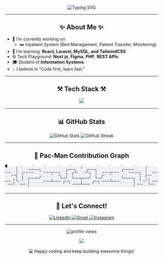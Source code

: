 <!-- 👋 Animated Typing Banner -->
<p align="center">
  <img src="https://readme-typing-svg.herokuapp.com?font=Fira+Code&duration=3000&pause=1000&color=00F700&center=true&vCenter=true&width=435&lines=Hi+there!+I'm+Ryan+👨‍💻;Information+System+Student+📚;Creative+Web+Developer+⚡;Always+Learning+🌟" alt="Typing SVG" />
</p>

---

<h2 align="center">✨ About Me ✨</h2>
<p
 <img src="https://github.com/Ryanarynn/Ryanarynn/blob/main/assets/astronaut-floating.gif" width="200"/>
</p>  

- 🔭 I’m currently working on:
  - 🛏️ Inpatient System (Bed Management, Patient Transfer, Monitoring)
- 🌱 I’m learning: **React, Laravel, MySQL, and TailwindCSS**
- ⚙️ Tech Playground: **Next.js**, **Figma**, **PHP**, **REST APIs**
- 🎓 Student of **Information Systems**
- 💡 I believe in "Code first, learn fast."

---

<h2 align="center">⚒️ Tech Stack ⚒️</h2>

<p align="center">
  <img src="https://skillicons.dev/icons?i=html,css,js,react,laravel,mysql,tailwind,figma,php,nextjs,vscode" />
</p>

---

<h2 align="center">📊 GitHub Stats</h2>

<p align="center">
  <img src="https://github-readme-stats.vercel.app/api?username=Ryanarynn&show_icons=true&theme=radical" alt="GitHub Stats" height="165" />
  <img src="https://github-readme-streak-stats.herokuapp.com/?user=Ryanarynn&theme=radical" alt="GitHub Streak" height="165"/>
</p>

---

<h2 align="center">👾 Pac-Man Contribution Graph</h2>

<p align="center">
  <picture>
    <source media="(prefers-color-scheme: dark)" srcset="https://raw.githubusercontent.com/Ryanarynn/Ryanarynn/output/pacman-contribution-graph-dark.svg">
    <source media="(prefers-color-scheme: light)" srcset="https://raw.githubusercontent.com/Ryanarynn/Ryanarynn/output/pacman-contribution-graph.svg">
    <img alt="Pac-Man contribution graph" src="https://raw.githubusercontent.com/Ryanarynn/Ryanarynn/output/pacman-contribution-graph.svg">
  </picture>
</p>

---

<h2 align="center">🎯 Let's Connect!</h2>

<p align="center">
  <a href="https://www.linkedin.com/in/Ryan Prananda/" target="_blank">
    <img alt="LinkedIn" src="https://img.shields.io/badge/LinkedIn-blue?style=for-the-badge&logo=linkedin&logoColor=white" />
  </a>
  <a href="mailto:ryanprananda131@gmail.com">
    <img alt="Gmail" src="https://img.shields.io/badge/Gmail-red?style=for-the-badge&logo=gmail&logoColor=white" />
  </a>
  <a href="https://instagram.com/ryanarynn_" target="_blank">
    <img alt="Instagram" src="https://img.shields.io/badge/Instagram-E4405F?style=for-the-badge&logo=instagram&logoColor=white" />
  </a>
</p>

---

<p align="center">
  <img src="https://komarev.com/ghpvc/?username=Ryanarynn&label=Profile+Views&color=0e75b6&style=flat" alt="profile views" />
</p>

<p align="center">
  <img src="https://media.giphy.com/media/3o6gbbuLW76jkt8vIc/giphy.gif" width="150" />
</p>

<p align="center">💻 Happy coding and keep building awesome things!</p>
